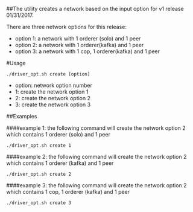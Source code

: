 ##The utility creates a network based on the input option for v1 release 01/31/2017.

There are three network options for this release:

- option 1: a network with 1 orderer (solo) and 1 peer
- option 2: a network with 1 orderer(kafka) and 1 peer
- option 3: a network with 1 cop, 1 orderer(kafka) and 1 peer


#Usage

    ./driver_opt.sh create [option]

- option: network option number
 - 1: create the network option 1
 - 2: create the network option 2
 - 3: create the network option 3


##Examples

####example 1: the following command will create the network option 2 which contains 1 orderer (solo) and 1 peer

    ./driver_opt.sh create 1

####example 2: the following command will create the network option 2 which contains 1 orderer (kafka) and 1 peer

    ./driver_opt.sh create 2


####example 3: the following command will create the network option 2 which contains 1 cop, 1 orderer (kafka) and 1 peer

    ./driver_opt.sh create 3
